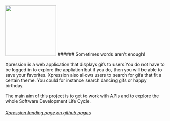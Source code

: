 <img src="./static/Images/xpressit.gif" width="160" height=auto/>
###### Sometimes words aren't enough!

Xpression is a web application that displays gifs to users.You do not have to be logged in to explore the appliation but if you do, then you will be able to save your favorites.
Xpression also allows users to search for gifs that fit a certain theme. You could for instance search dancing gifs or happy birthday.


The main aim of this project is to get to work with APIs and to explore the whole Software Development Life Cycle. 

###### [Xpression landing page on github pages](https://keira-claudette.github.io/xpression.github.io/)

